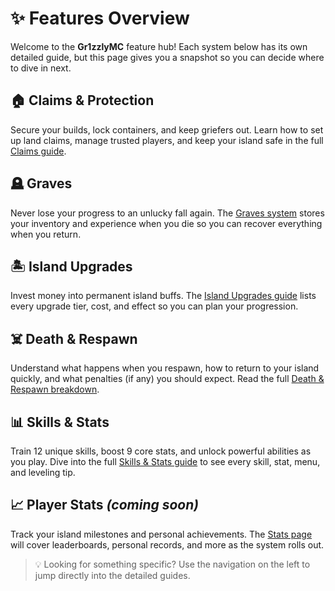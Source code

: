 # ✨ Features Overview

Welcome to the **Gr1zzlyMC** feature hub! Each system below has its own detailed guide, but this page gives you a snapshot so you can decide where to dive in next.

## 🏠 Claims & Protection
Secure your builds, lock containers, and keep griefers out. Learn how to set up land claims, manage trusted players, and keep your island safe in the full [Claims guide](features/claims.md).

## 🪦 Graves
Never lose your progress to an unlucky fall again. The [Graves system](features/graves.md) stores your inventory and experience when you die so you can recover everything when you return.

## 🏝️ Island Upgrades
Invest money into permanent island buffs. The [Island Upgrades guide](features/island-upgrades) lists every upgrade tier, cost, and effect so you can plan your progression.

## ☠️ Death & Respawn
Understand what happens when you respawn, how to return to your island quickly, and what penalties (if any) you should expect. Read the full [Death & Respawn breakdown](features/death-and-respawn.md).

## 📊 Skills & Stats
Train 12 unique skills, boost 9 core stats, and unlock powerful abilities as you play. Dive into the full [Skills & Stats guide](features/skills.md) to see every skill, stat, menu, and leveling tip.

## 📈 Player Stats *(coming soon)*
Track your island milestones and personal achievements. The [Stats page](features/stats.md) will cover leaderboards, personal records, and more as the system rolls out.

> 💡 Looking for something specific? Use the navigation on the left to jump directly into the detailed guides.
